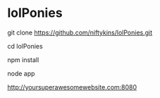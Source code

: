 lolPonies
=========

  git clone https://github.com/niftykins/lolPonies.git
  
  cd lolPonies

  npm install

  node app
  
  http://yoursuperawesomewebsite.com:8080
